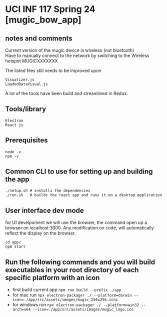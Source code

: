 # UCI INF 117 Spring 24 [mugic_bow_app]

## notes and comments
Current version of the mugic device is wireless (not bluetooth)  
Have to manually connect to the network by switching to the Wireless hotspot MUGICXXXXXXX

The listed files still needs to be improved upon
```
Visualizer.js
LoadedDataVisual.js
```

A lot of the tools have been build and streamlined in Redux. 

## Tools/library
```
Electron
React js
```

## Prerequisites
```
node -v
npm -v
```

## Common CLI to use for setting up and building the app 
```
./setup.sh # installs the dependencies
./run.sh   # builds the react app and runs it on a desktop application
``` 

## User interface dev mode
for UI develpoment we will use the browser, the command open up a browser on localhost:3000. Any modification on code, will automatically reflect the display on the browser.

```
cd app/
npm start
```


## Run the following commands and you will build executables in your root directory of each specific platform with an icon
- first build current app `npm run build --prefix ./app`
- for mac run `npx electron-packager ./ --platform=darwin --icon=./app/src/assets/images/mugic_256x256.icns`
- for windows run `npx electron-packager ./ --platform=win32 --arch=x64 --icon=./app/src/assets/images/mugic_logo.ico`